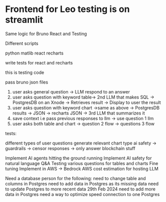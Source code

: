 # Frontend for Leo testing is on streamlit

Same logic for Bruno React and Testing

Different scripts

python matlib
react recharts

write tests for react and recharts

this is testing code

pass bruno json files



1. user asks general question -> LLM respond to an answer
2. user asks question with keyword table-> 2nd LLM that makes SQL -> PostgresDB on an Xnode -> Retrieves result -> Display to user the result
3. user asks question with keyword chart ->same as above ->  PostgresDB results -> JSON -> recharts
JSON -> 3rd LLM that summarizes it
4. save context i.e pass previous responses to llm -> use question 1 llm
5. user asks both table and chart -> question 2 flow -> questions 3 flow

tests:

different types of user questions generate relevant chart type
ai safety -> guardrails -> censor responses -> only answer blockchain stuff


Implement AI agents hitting the ground running
Implement AI safety for natural language Q&A
Testing various questions for tables and charts
Fine tuning
Implement in AWS ->  Bedrock
AWS cost estimation for hosting LLM

Need a database person for the following:
need to change table and columns in Postgres
need to add data in Postgres as its missing data
need to update Postgres to more recent data 29th Feb 2024
need to add more data in Postgres
need a way to optimize speed connection to one Postgres
